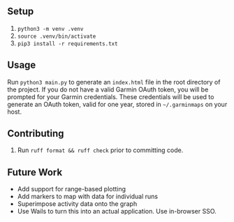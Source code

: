 ## Setup
1. `python3 -m venv .venv`
2. `source .venv/bin/activate`
3. `pip3 install -r requirements.txt`

## Usage
Run `python3 main.py` to generate an `index.html` file in the root directory of the project. If you do not have a valid Garmin OAuth token, you will be prompted for your Garmin credentials. These credentials will be used to generate an OAuth token, valid for one year, stored in `~/.garminmaps` on your host.

## Contributing
1. Run `ruff format && ruff check` prior to committing code.


## Future Work
- Add support for range-based plotting
- Add markers to map with data for individual runs
- Superimpose activity data onto the graph
- Use Wails to turn this into an actual application. Use in-browser SSO.